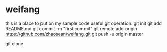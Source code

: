 # weifang
this is a place to put on my sample code
useful git operation:
git init
git add README.md
git commit -m "first commit"
git remote add origin https://github.com/zhaosean/weifang.git
git push -u origin master

git clone
